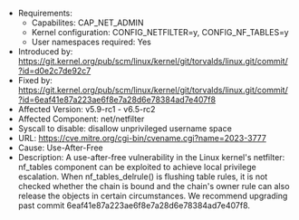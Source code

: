 - Requirements:
    - Capabilites: CAP_NET_ADMIN
    - Kernel configuration: CONFIG_NETFILTER=y, CONFIG_NF_TABLES=y
    - User namespaces required: Yes
- Introduced by: https://git.kernel.org/pub/scm/linux/kernel/git/torvalds/linux.git/commit/?id=d0e2c7de92c7
- Fixed by: https://git.kernel.org/pub/scm/linux/kernel/git/torvalds/linux.git/commit/?id=6eaf41e87a223ae6f8e7a28d6e78384ad7e407f8
- Affected Version: v5.9-rc1 - v6.5-rc2
- Affected Component: net/netfilter
- Syscall to disable: disallow unprivileged username space
- URL: https://cve.mitre.org/cgi-bin/cvename.cgi?name=2023-3777
- Cause: Use-After-Free
- Description: A use-after-free vulnerability in the Linux kernel's netfilter: nf_tables component can be exploited to achieve local privilege escalation. When nf_tables_delrule() is flushing table rules, it is not checked whether the chain is bound and the chain's owner rule can also release the objects in certain circumstances. We recommend upgrading past commit 6eaf41e87a223ae6f8e7a28d6e78384ad7e407f8.